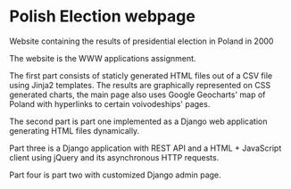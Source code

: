 # Polish Election webpage
Website containing the results of presidential election in Poland in 2000

The website is the WWW applications assignment.

The first part consists of staticly generated HTML files out of a CSV file using Jinja2 templates. The results are graphically represented on CSS generated charts, the main page also uses Google Geocharts' map of Poland with hyperlinks to certain voivodeships' pages.

The second part is part one implemented as a Django web application generating HTML files dynamically.

Part three is a Django application with REST API and a HTML + JavaScript client using jQuery and its asynchronous HTTP requests.

Part four is part two with customized Django admin page.
